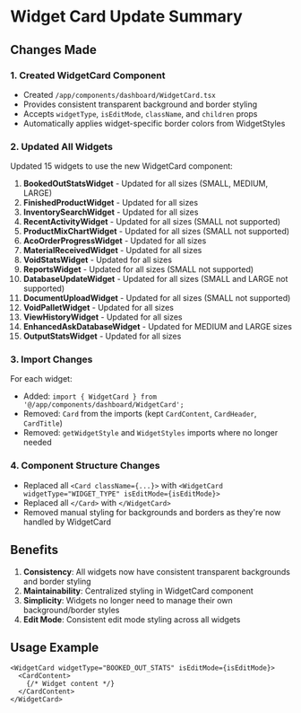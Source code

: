 # Widget Card Update Summary

## Changes Made

### 1. Created WidgetCard Component
- Created `/app/components/dashboard/WidgetCard.tsx`
- Provides consistent transparent background and border styling
- Accepts `widgetType`, `isEditMode`, `className`, and `children` props
- Automatically applies widget-specific border colors from WidgetStyles

### 2. Updated All Widgets
Updated 15 widgets to use the new WidgetCard component:

1. **BookedOutStatsWidget** - Updated for all sizes (SMALL, MEDIUM, LARGE)
2. **FinishedProductWidget** - Updated for all sizes
3. **InventorySearchWidget** - Updated for all sizes
4. **RecentActivityWidget** - Updated for all sizes (SMALL not supported)
5. **ProductMixChartWidget** - Updated for all sizes (SMALL not supported)
6. **AcoOrderProgressWidget** - Updated for all sizes
7. **MaterialReceivedWidget** - Updated for all sizes
8. **VoidStatsWidget** - Updated for all sizes
9. **ReportsWidget** - Updated for all sizes (SMALL not supported)
10. **DatabaseUpdateWidget** - Updated for all sizes (SMALL and LARGE not supported)
11. **DocumentUploadWidget** - Updated for all sizes (SMALL not supported)
12. **VoidPalletWidget** - Updated for all sizes
13. **ViewHistoryWidget** - Updated for all sizes
14. **EnhancedAskDatabaseWidget** - Updated for MEDIUM and LARGE sizes
15. **OutputStatsWidget** - Updated for all sizes

### 3. Import Changes
For each widget:
- Added: `import { WidgetCard } from '@/app/components/dashboard/WidgetCard';`
- Removed: `Card` from the imports (kept `CardContent`, `CardHeader`, `CardTitle`)
- Removed: `getWidgetStyle` and `WidgetStyles` imports where no longer needed

### 4. Component Structure Changes
- Replaced all `<Card className={...}>` with `<WidgetCard widgetType="WIDGET_TYPE" isEditMode={isEditMode}>`
- Replaced all `</Card>` with `</WidgetCard>`
- Removed manual styling for backgrounds and borders as they're now handled by WidgetCard

## Benefits
1. **Consistency**: All widgets now have consistent transparent backgrounds and border styling
2. **Maintainability**: Centralized styling in WidgetCard component
3. **Simplicity**: Widgets no longer need to manage their own background/border styles
4. **Edit Mode**: Consistent edit mode styling across all widgets

## Usage Example
```tsx
<WidgetCard widgetType="BOOKED_OUT_STATS" isEditMode={isEditMode}>
  <CardContent>
    {/* Widget content */}
  </CardContent>
</WidgetCard>
```